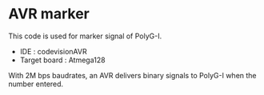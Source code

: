 # AVR marker
This code is used for marker signal of PolyG-I.
- IDE : codevisionAVR
- Target board : Atmega128

With 2M bps baudrates, an AVR delivers binary signals to PolyG-I when the number entered.
